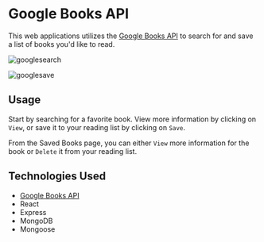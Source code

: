 # Google Books API
This web applications utilizes the [Google Books API](https://developers.google.com/books) to search for and save a list of books you'd like to read.

![googlesearch](https://user-images.githubusercontent.com/67127664/104139951-b86af700-537c-11eb-85d8-e827f56d090a.png)

![googlesave](https://user-images.githubusercontent.com/67127664/104139967-c91b6d00-537c-11eb-98b8-41d9822e4352.png)

## Usage
Start by searching for a favorite book. View more information by clicking on `View`, or save it to your reading list by clicking on `Save`.  

From the Saved Books page, you can either `View` more information for the book or `Delete` it from your reading list.

## Technologies Used
* [Google Books API](https://developers.google.com/books)
* React
* Express
* MongoDB
* Mongoose
